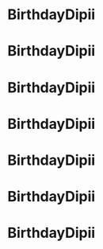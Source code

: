 # BirthdayDipii
# BirthdayDipii
# BirthdayDipii
# BirthdayDipii
# BirthdayDipii
# BirthdayDipii
# BirthdayDipii
